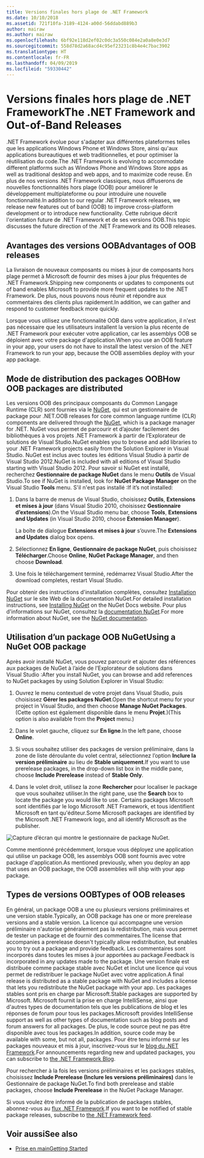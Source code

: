 ```yaml
---
title: Versions finales hors plage de .NET Framework
ms.date: 10/10/2018
ms.assetid: 721f10fa-3189-4124-a00d-56ddabd889b3
author: mairaw
ms.author: mairaw
ms.openlocfilehash: 6bf92e118d2ef02c0dc3a550c084e2a0a8e0e3d7
ms.sourcegitcommit: 558d78d2a68acd4c95ef23231c8b4e4c7bac3902
ms.translationtype: HT
ms.contentlocale: fr-FR
ms.lasthandoff: 04/09/2019
ms.locfileid: "59330442"
---
```

# <a name="the-net-framework-and-out-of-band-releases"></a><span data-ttu-id="c4223-102">Versions finales hors plage de .NET Framework</span><span class="sxs-lookup"><span data-stu-id="c4223-102">The .NET Framework and Out-of-Band Releases</span></span>

<span data-ttu-id="c4223-103">.NET Framework évolue pour s'adapter aux différentes plateformes telles que les applications Windows Phone et Windows Store, ainsi qu'aux applications bureautiques et web traditionnelles, et pour optimiser la réutilisation du code.</span><span class="sxs-lookup"><span data-stu-id="c4223-103">The .NET Framework is evolving to accommodate different platforms such as Windows Phone and Windows Store apps as well as traditional desktop and web apps, and to maximize code reuse.</span></span> <span data-ttu-id="c4223-104">En plus de nos versions .NET Framework classiques, nous diffuserons de nouvelles fonctionnalités hors plage (OOB) pour améliorer le développement multiplateforme ou pour introduire une nouvelle fonctionnalité.</span><span class="sxs-lookup"><span data-stu-id="c4223-104">In addition to our regular .NET Framework releases, we release new features out of band (OOB) to improve cross-platform development or to introduce new functionality.</span></span> <span data-ttu-id="c4223-105">Cette rubrique décrit l'orientation future de .NET Framework et de ses versions OOB.</span><span class="sxs-lookup"><span data-stu-id="c4223-105">This topic discusses the future direction of the .NET Framework and its OOB releases.</span></span>

## <a name="advantages-of-oob-releases"></a><span data-ttu-id="c4223-106">Avantages des versions OOB</span><span class="sxs-lookup"><span data-stu-id="c4223-106">Advantages of OOB releases</span></span>
 <span data-ttu-id="c4223-107">La livraison de nouveaux composants ou mises à jour de composants hors plage permet à Microsoft de fournir des mises à jour plus fréquentes de .NET Framework.</span><span class="sxs-lookup"><span data-stu-id="c4223-107">Shipping new components or updates to components out of band enables Microsoft to provide more frequent updates to the .NET Framework.</span></span> <span data-ttu-id="c4223-108">De plus, nous pouvons nous réunir et répondre aux commentaires des clients plus rapidement.</span><span class="sxs-lookup"><span data-stu-id="c4223-108">In addition, we can gather and respond to customer feedback more quickly.</span></span>

 <span data-ttu-id="c4223-109">Lorsque vous utilisez une fonctionnalité OOB dans votre application, il n'est pas nécessaire que les utilisateurs installent la version la plus récente de .NET Framework pour exécuter votre application, car les assemblys OOB se déploient avec votre package d'application.</span><span class="sxs-lookup"><span data-stu-id="c4223-109">When you use an OOB feature in your app, your users do not have to install the latest version of the .NET Framework to run your app, because the OOB assemblies deploy with your app package.</span></span>

## <a name="how-oob-packages-are-distributed"></a><span data-ttu-id="c4223-110">Mode de distribution des packages OOB</span><span class="sxs-lookup"><span data-stu-id="c4223-110">How OOB packages are distributed</span></span>
<span data-ttu-id="c4223-111">Les versions OOB des principaux composants du Common Langage Runtime (CLR) sont fournies via le [NuGet](https://www.nuget.org/), qui est un gestionnaire de package pour .NET.</span><span class="sxs-lookup"><span data-stu-id="c4223-111">OOB releases for core common language runtime (CLR) components are delivered through the [NuGet](https://www.nuget.org/), which is a package manager for .NET.</span></span> <span data-ttu-id="c4223-112">NuGet vous permet de parcourir et d’ajouter facilement des bibliothèques à vos projets .NET Framework à partir de l’Explorateur de solutions de Visual Studio.</span><span class="sxs-lookup"><span data-stu-id="c4223-112">NuGet enables you to browse and add libraries to your .NET Framework projects easily from the Solution Explorer in Visual Studio.</span></span> <span data-ttu-id="c4223-113">NuGet est inclus avec toutes les éditions Visual Studio à partir de Visual Studio 2012.</span><span class="sxs-lookup"><span data-stu-id="c4223-113">NuGet is included with all editions of Visual Studio starting with Visual Studio 2012.</span></span> <span data-ttu-id="c4223-114">Pour savoir si NuGet est installé, recherchez **Gestionnaire de package NuGet** dans le menu **Outils** de Visual Studio.</span><span class="sxs-lookup"><span data-stu-id="c4223-114">To see if NuGet is installed, look for **NuGet Package Manager** on the Visual Studio **Tools** menu.</span></span> <span data-ttu-id="c4223-115">S'il n'est pas installé :</span><span class="sxs-lookup"><span data-stu-id="c4223-115">If it’s not installed:</span></span>

1. <span data-ttu-id="c4223-116">Dans la barre de menus de Visual Studio, choisissez **Outils**, **Extensions et mises à jour** (dans Visual Studio 2010, choisissez **Gestionnaire d’extensions**).</span><span class="sxs-lookup"><span data-stu-id="c4223-116">On the Visual Studio menu bar, choose **Tools**, **Extensions and Updates** (in Visual Studio 2010, choose **Extension Manager**).</span></span>

     <span data-ttu-id="c4223-117">La boîte de dialogue **Extensions et mises à jour** s’ouvre.</span><span class="sxs-lookup"><span data-stu-id="c4223-117">The **Extensions and Updates** dialog box opens.</span></span>

2. <span data-ttu-id="c4223-118">Sélectionnez **En ligne**, **Gestionnaire de package NuGet**, puis choisissez **Télécharger**.</span><span class="sxs-lookup"><span data-stu-id="c4223-118">Choose **Online**, **NuGet Package Manager**, and then choose **Download**.</span></span>

3. <span data-ttu-id="c4223-119">Une fois le téléchargement terminé, redémarrez Visual Studio.</span><span class="sxs-lookup"><span data-stu-id="c4223-119">After the download completes, restart Visual Studio.</span></span>

 <span data-ttu-id="c4223-120">Pour obtenir des instructions d'installation complètes, consultez [Installation NuGet](/nuget/install-nuget-client-tools) sur le site Web de la documentation NuGet.</span><span class="sxs-lookup"><span data-stu-id="c4223-120">For detailed installation instructions, see [Installing NuGet](/nuget/install-nuget-client-tools) on the NuGet Docs website.</span></span> <span data-ttu-id="c4223-121">Pour plus d'informations sur NuGet, consultez la [documentation NuGet](/nuget).</span><span class="sxs-lookup"><span data-stu-id="c4223-121">For more information about NuGet, see the [NuGet documentation](/nuget).</span></span>

## <a name="using-a-nuget-oob-package"></a><span data-ttu-id="c4223-122">Utilisation d’un package OOB NuGet</span><span class="sxs-lookup"><span data-stu-id="c4223-122">Using a NuGet OOB package</span></span>
 <span data-ttu-id="c4223-123">Après avoir installé NuGet, vous pouvez parcourir et ajouter des références aux packages de NuGet à l’aide de l’Explorateur de solutions dans Visual Studio :</span><span class="sxs-lookup"><span data-stu-id="c4223-123">After you install NuGet, you can browse and add references to NuGet packages by using Solution Explorer in Visual Studio:</span></span>

1. <span data-ttu-id="c4223-124">Ouvrez le menu contextuel de votre projet dans Visual Studio, puis choisissez **Gérer les packages NuGet**.</span><span class="sxs-lookup"><span data-stu-id="c4223-124">Open the shortcut menu for your project in Visual Studio, and then choose **Manage NuGet Packages**.</span></span> <span data-ttu-id="c4223-125">(Cette option est également disponible dans le menu **Projet**.)</span><span class="sxs-lookup"><span data-stu-id="c4223-125">(This option is also available from the **Project** menu.)</span></span>

2. <span data-ttu-id="c4223-126">Dans le volet gauche, cliquez sur **En ligne**.</span><span class="sxs-lookup"><span data-stu-id="c4223-126">In the left pane, choose **Online**.</span></span>

3. <span data-ttu-id="c4223-127">Si vous souhaitez utiliser des packages de version préliminaire, dans la zone de liste déroulante du volet central, sélectionnez l’option **Inclure la version préliminaire** au lieu de **Stable uniquement**.</span><span class="sxs-lookup"><span data-stu-id="c4223-127">If you want to use prerelease packages, in the drop-down list box in the middle pane, choose **Include Prerelease** instead of **Stable Only**.</span></span>

4. <span data-ttu-id="c4223-128">Dans le volet droit, utilisez la zone **Rechercher** pour localiser le package que vous souhaitez utiliser.</span><span class="sxs-lookup"><span data-stu-id="c4223-128">In the right pane, use the **Search** box to locate the package you would like to use.</span></span> <span data-ttu-id="c4223-129">Certains packages Microsoft sont identifiés par le logo Microsoft .NET Framework, et tous identifient Microsoft en tant qu'éditeur.</span><span class="sxs-lookup"><span data-stu-id="c4223-129">Some Microsoft packages are identified by the Microsoft .NET Framework logo, and all identify Microsoft as the publisher.</span></span>

 ![Capture d’écran qui montre le gestionnaire de package NuGet.](./media/the-net-framework-and-out-of-band-releases/nuget-package-manager-dialog.png)

 <span data-ttu-id="c4223-131">Comme mentionné précédemment, lorsque vous déployez une application qui utilise un package OOB, les assemblys OOB sont fournis avec votre package d'application.</span><span class="sxs-lookup"><span data-stu-id="c4223-131">As mentioned previously, when you deploy an app that uses an OOB package, the OOB assemblies will ship with your app package.</span></span>

## <a name="types-of-oob-releases"></a><span data-ttu-id="c4223-132">Types de versions OOB</span><span class="sxs-lookup"><span data-stu-id="c4223-132">Types of OOB releases</span></span>
 <span data-ttu-id="c4223-133">En général, un package OOB a une ou plusieurs versions préliminaires et une version stable.</span><span class="sxs-lookup"><span data-stu-id="c4223-133">Typically, an OOB package has one or more prerelease versions and a stable version.</span></span> <span data-ttu-id="c4223-134">La licence qui accompagne une version préliminaire n'autorise généralement pas la redistribution, mais vous permet de tester un package et de fournir des commentaires.</span><span class="sxs-lookup"><span data-stu-id="c4223-134">The license that accompanies a prerelease doesn't typically allow redistribution, but enables you to try out a package and provide feedback.</span></span> <span data-ttu-id="c4223-135">Les commentaires sont incorporés dans toutes les mises à jour apportées au package.</span><span class="sxs-lookup"><span data-stu-id="c4223-135">Feedback is incorporated in any updates made to the package.</span></span> <span data-ttu-id="c4223-136">Une version finale est distribuée comme package stable avec NuGet et inclut une licence qui vous permet de redistribuer le package NuGet avec votre application.</span><span class="sxs-lookup"><span data-stu-id="c4223-136">A final release is distributed as a stable package with NuGet and includes a license that lets you redistribute the NuGet package with your app.</span></span> <span data-ttu-id="c4223-137">Les packages stables sont pris en charge par Microsoft.</span><span class="sxs-lookup"><span data-stu-id="c4223-137">Stable packages are supported by Microsoft.</span></span> <span data-ttu-id="c4223-138">Microsoft fournit la prise en charge IntelliSense, ainsi que d'autres types de documentation tels que les publications de blog et les réponses de forum pour tous les packages.</span><span class="sxs-lookup"><span data-stu-id="c4223-138">Microsoft provides IntelliSense support as well as other types of documentation such as blog posts and forum answers for all packages.</span></span> <span data-ttu-id="c4223-139">De plus, le code source peut ne pas être disponible avec tous les packages.</span><span class="sxs-lookup"><span data-stu-id="c4223-139">In addition, source code may be available with some, but not all, packages.</span></span> <span data-ttu-id="c4223-140">Pour être tenu informé sur les packages nouveaux et mis à jour, inscrivez-vous sur le [blog du .NET Framework](https://devblogs.microsoft.com/dotnet/).</span><span class="sxs-lookup"><span data-stu-id="c4223-140">For announcements regarding new and updated packages, you can subscribe to [the .NET Framework Blog](https://devblogs.microsoft.com/dotnet/).</span></span>

 <span data-ttu-id="c4223-141">Pour rechercher à la fois les versions préliminaires et les packages stables, choisissez **Include Prerelease (Inclure les versions préliminaires)** dans le Gestionnaire de package NuGet.</span><span class="sxs-lookup"><span data-stu-id="c4223-141">To find both prerelease and stable packages, choose **Include Prerelease** in the NuGet Package Manager.</span></span>

 <span data-ttu-id="c4223-142">Si vous voulez être informé de la publication de packages stables, abonnez-vous au [flux .NET Framework](https://nuget.org/api/v2/curated-feeds/dotnetframework/Packages/).</span><span class="sxs-lookup"><span data-stu-id="c4223-142">If you want to be notified of stable package releases, subscribe to [the .NET Framework feed](https://nuget.org/api/v2/curated-feeds/dotnetframework/Packages/).</span></span>

## <a name="see-also"></a><span data-ttu-id="c4223-143">Voir aussi</span><span class="sxs-lookup"><span data-stu-id="c4223-143">See also</span></span>

- [<span data-ttu-id="c4223-144">Prise en main</span><span class="sxs-lookup"><span data-stu-id="c4223-144">Getting Started</span></span>](../../../docs/framework/get-started/index.md)